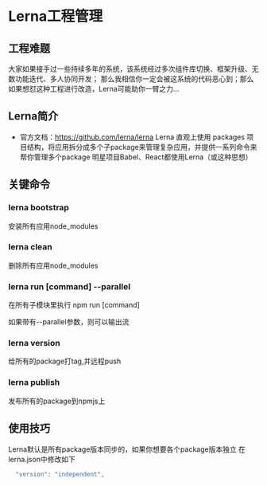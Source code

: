 # Lerna工程管理

## 工程难题
大家如果接手过一些持续多年的系统，该系统经过多次组件库切换、框架升级、无数功能迭代、多人协同开发；
那么我相信你一定会被这系统的代码恶心到；那么如果想怼这种工程进行改造，Lerna可能助你一臂之力...


## Lerna简介
- 官方文档：https://github.com/lerna/lerna
Lerna 直观上使用 packages 项目结构，将应用拆分成多个子package来管理复杂应用，并提供一系列命令来帮你管理多个package
明星项目Babel、React都使用Lerna（或这种思想）


## 关键命令

### lerna bootstrap
安装所有应用node_modules

### lerna clean
删除所有应用node_modules

### lerna run [command] --parallel
在所有子模块里执行 npm run [command]

如果带有--parallel参数，则可以输出流

### lerna version 
给所有的package打tag,并远程push
### lerna publish
发布所有的package到npmjs上




## 使用技巧

Lerna默认是所有package版本同步的，如果你想要各个package版本独立
在lerna.json中修改如下
```js
  "version": "independent",
```


